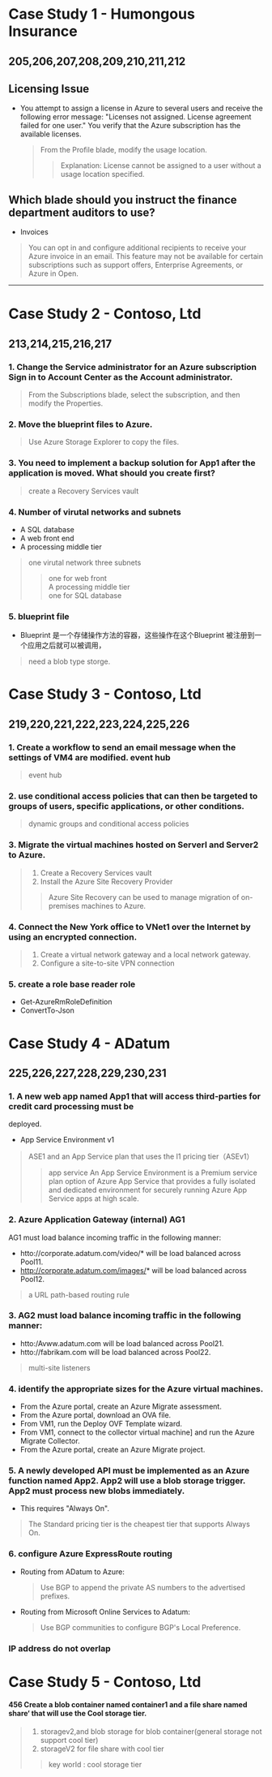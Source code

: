 #  Case Study 1 - Humongous Insurance
## 205,206,207,208,209,210,211,212

## Licensing Issue
- You attempt to assign a license in Azure to several users and receive the following error
 message: "Licenses not assigned. License agreement failed for one user."
 You verify that the Azure subscription has the available licenses.

  > From the Profile blade, modify the usage location.
  >> Explanation:
License cannot be assigned to a user without a usage location specified.

## Which blade should you instruct the finance department auditors to use?
- Invoices
> You can opt in and configure additional recipients to receive your Azure invoice in an email. This feature may not be available for certain subscriptions such as support offers, Enterprise Agreements, or Azure in Open.

---

# Case Study 2 - Contoso, Ltd

## 213,214,215,216,217



### 1. Change the Service administrator for an Azure subscription Sign in to Account Center as the Account administrator.
> From the Subscriptions blade, select the subscription, and then modify the Properties.

### 2. Move the blueprint files to Azure.
> Use Azure Storage Explorer to copy the files.

### 3. You need to implement a backup solution for App1 after the application is moved. What should you create first?
> create a Recovery Services vault

### 4. Number of virutal networks and subnets
- A SQL database
- A web front end
- A processing middle tier
> one virutal network
> three subnets
  >> one for web front  
  >> A processing middle tier  
  >> one for SQL database

### 5. blueprint file
- Blueprint 是一个存储操作方法的容器，这些操作在这个Blueprint 被注册到一个应用之后就可以被调用，
> need a blob type storge.


# Case Study 3 - Contoso, Ltd

## 219,220,221,222,223,224,225,226

### 1. Create a workflow to send an email message when the settings of VM4 are modified. event hub
> event hub

### 2. use conditional access policies that can then be targeted to groups of users, specific applications, or other conditions.
> dynamic groups and conditional access policies

### 3. Migrate the virtual machines hosted on Serverl and Server2 to Azure.
> 1. Create a Recovery Services vault
> 2. Install the Azure Site Recovery Provider
  >> Azure Site Recovery can be used to manage migration of on-premises machines to Azure.

### 4. Connect the New York office to VNet1 over the Internet by using an encrypted connection.
> 1. Create a virtual network gateway and a local network gateway. 
> 2. Configure a site-to-site VPN connection

### 5. create a role base reader role
- Get-AzureRmRoleDefinition
- ConvertTo-Json

# Case Study 4 - ADatum

## 225,226,227,228,229,230,231

### 1. A new web app named App1 that will access third-parties for credit card processing must be
deployed. 
- App Service Environment v1
> ASE1 and an App Service plan that uses the I1 pricing tier（ASEv1）
  >> app service 
> An App Service Environment is a Premium service plan option of Azure App Service that provides a fully isolated and dedicated environment for securely running Azure App Service apps at high scale.

### 2. Azure Application Gateway (internal)  AG1
AG1 must load balance incoming traffic in the following manner:
- htto://corporate.adatum.com/video/* will be load balanced across Pool11.
- http://corporate.adatum.com/images/* will be load balanced across Pool12.

> a URL path-based routing rule

### 3. AG2 must load balance incoming traffic in the following manner:
- htto:/Avww.adatum.com will be load balanced across Pool21.
- htto://fabrikam.com will be load balanced across Pool22.

> multi-site listeners

### 4. identify the appropriate sizes for the Azure virtual machines.
- From the Azure portal, create an Azure Migrate
assessment.
- From the Azure portal, download an OVA file.
- From VM1, run the Deploy OVF Template wizard.
- From VM1, connect to the collector virtual machine]
and run the Azure Migrate Collector.
- From the Azure portal, create an Azure Migrate
project.

### 5. A newly developed API must be implemented as an Azure function named App2. App2 will use a blob storage trigger. App2 must process new blobs immediately.
- This requires "Always On".
> The Standard pricing tier is the cheapest tier that supports Always On.

### 6. configure Azure ExpressRoute routing
- Routing from ADatum to Azure:
  > Use BGP to append the private AS numbers to the advertised prefixes.

- Routing from Microsoft Online Services to Adatum: 
  > Use BGP communities to configure BGP's Local Preference.

### IP address do not overlap

# Case Study 5 - Contoso, Ltd

#### 456 Create a blob container named container1 and a file share named share‘ that will use the Cool storage tier. 
> 1. storagev2,and blob storage for blob container(general storage not support cool tier)
> 2. storageV2 for file share with cool tier
  >> key world : cool storage tier 
     
